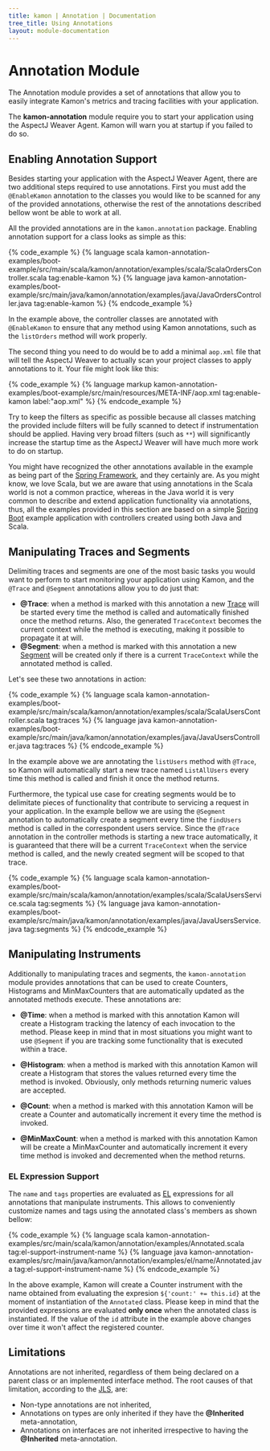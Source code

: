 ```yaml
---
title: kamon | Annotation | Documentation
tree_title: Using Annotations
layout: module-documentation
---
```

Annotation Module
=================

The Annotation module provides a set of annotations that allow you to easily integrate Kamon's metrics and tracing
facilities with your application.

<p class="alert alert-info">
The <b>kamon-annotation</b> module require you to start your application using the AspectJ Weaver Agent. Kamon will warn
you at startup if you failed to do so.
</p>


Enabling Annotation Support
---------------------------

Besides starting your application with the AspectJ Weaver Agent, there are two additional steps required to use
annotations. First you must add the `@EnableKamon` annotation to the classes you would like to be scanned for any of the
provided annotations, otherwise the rest of the annotations described bellow wont be able to work at all.

All the provided annotations are in the `kamon.annotation` package. Enabling annotation support for a class looks as
simple as this:

{% code_example %}
{%   language scala kamon-annotation-examples/boot-example/src/main/scala/kamon/annotation/examples/scala/ScalaOrdersController.scala tag:enable-kamon %}
{%   language java kamon-annotation-examples/boot-example/src/main/java/kamon/annotation/examples/java/JavaOrdersController.java tag:enable-kamon %}
{% endcode_example %}

In the example above, the controller classes are annotated with `@EnableKamon` to ensure that any method using Kamon
annotations, such as the `listOrders` method will work properly.

The second thing you need to do would be to add a minimal `aop.xml` file that will tell the AspectJ Weaver to actually scan your
project classes to apply annotations to it. Your file might look like this:

{% code_example %}
{%   language markup kamon-annotation-examples/boot-example/src/main/resources/META-INF/aop.xml tag:enable-kamon label:"aop.xml" %}
{% endcode_example %}

Try to keep the filters as specific as possible because all classes matching the provided include filters will be fully
scanned to detect if instrumentation should be applied. Having very broad filters (such as `**`) will significantly
increase the startup time as the AspectJ Weaver will have much more work to do on startup.

You might have recognized the other annotations available in the example as being part of the [Spring Framework], and
they certainly are. As you might know, we love Scala, but we are aware that using annotations in the Scala world is not
a common practice, whereas in the Java world it is very common to describe and extend application functionality via
annotations, thus, all the examples provided in this section are based on a simple [Spring Boot] example application
with controllers created using both Java and Scala.


Manipulating Traces and Segments
--------------------------------

Delimiting traces and segments are one of the most basic tasks you would want to perform to start monitoring your
application using Kamon, and the `@Trace` and `@Segment` annotations allow you to do just that:

* __@Trace__: when a method is marked with this annotation a new [Trace] will be started every time the method is called
and automatically finished once the method returns. Also, the generated `TraceContext` becomes the current context while
the method is executing, making it possible to propagate it at will.
* __@Segment__: when a method is marked with this annotation a new [Segment] will be created only if there is a current
`TraceContext` while the annotated method is called.

Let's see these two annotations in action:

{% code_example %}
{%   language scala kamon-annotation-examples/boot-example/src/main/scala/kamon/annotation/examples/scala/ScalaUsersController.scala tag:traces %}
{%   language java kamon-annotation-examples/boot-example/src/main/java/kamon/annotation/examples/java/JavaUsersController.java tag:traces %}
{% endcode_example %}

In the example above we are annotating the `listUsers` method with `@Trace`, so Kamon will automatically start a new
trace named `ListAllUsers` every time this method is called and finish it once the method returns.

Furthermore, the typical use case for creating segments would be to delimitate pieces of functionality that contribute
to servicing a request in your application. In the example bellow we are using the `@Segment` annotation to
automatically create a segment every time the `findUsers` method is called in the correspondent users service. Since the
`@Trace` annotation in the controller methods is starting a new trace automatically, it is guaranteed that there will be
a current `TraceContext` when the service method is called, and the newly created segment will be scoped to that trace.

{% code_example %}
{%   language scala kamon-annotation-examples/boot-example/src/main/scala/kamon/annotation/examples/scala/ScalaUsersService.scala tag:segments %}
{%   language java kamon-annotation-examples/boot-example/src/main/java/kamon/annotation/examples/java/JavaUsersService.java tag:segments %}
{% endcode_example %}



Manipulating Instruments
------------------------

Additionally to manipulating traces and segments, the `kamon-annotation` module provides annotations that can be used
to create Counters, Histograms and MinMaxCounters that are automatically updated as the annotated methods execute. These
annotations are:

* __@Time__: when a method is marked with this annotation Kamon will create a Histogram tracking the latency of each
invocation to the method. Please keep in mind that in most situations you might want to use `@Segment` if you are tracking
some functionality that is executed within a trace.

* __@Histogram__: when a method is marked with this annotation Kamon will create a Histogram that stores the values
returned every time the method is invoked. Obviously, only methods returning numeric values are accepted.

* __@Count__: when a method is marked with this annotation Kamon will be create a Counter and automatically increment it
every time the method is invoked.

* __@MinMaxCount__: when a method is marked with this annotation Kamon will be create a MinMaxCounter and automatically
increment it every time method is invoked and decremented when the method returns.



### EL Expression Support ###

The `name` and `tags` properties are evaluated as [EL] expressions for all annotations that manipulate instruments. This allows to
conveniently customize names and tags using the annotated class's members as shown bellow:

{% code_example %}
{%   language scala kamon-annotation-examples/src/main/scala/kamon/annotation/examples/Annotated.scala tag:el-support-instrument-name %}
{%   language java kamon-annotation-examples/src/main/java/kamon/annotation/examples/el/name/Annotated.java tag:el-support-instrument-name %}
{% endcode_example %}

In the above example, Kamon will create a Counter instrument with the name obtained from evaluating the expresion
`${'count:' += this.id}` at the moment of instantiation of the `Annotated` class. Please keep in mind that the provided
expressions are evaluated __only once__ when the annotated class is instantiated. If the value of the `id` attribute in
the example above changes over time it won't affect the registered counter.



Limitations
-----------

Annotations are not inherited, regardless of them being declared on a parent class or an implemented interface method.
The root causes of that limitation, according to the [JLS], are:

* Non-type annotations are not inherited,
* Annotations on types are only inherited if they have the __@Inherited__ meta-annotation,
* Annotations on interfaces are not inherited irrespective to having the __@Inherited__ meta-annotation.


[instruments]: /documentation/kamon-core/0.6.6/metrics/instruments/
[JLS]: http://docs.oracle.com/javase/specs/jls/se7/html/jls-9.html#jls-9.6
[Trace]: /documentation/kamon-core/0.6.6/tracing/core-concepts/#the-tracecontext
[Segment]:/documentation/kamon-core/0.6.6/tracing/core-concepts/#trace-segments
[Traces]: /documentation/kamon-core/0.6.6/tracing/trace-context-manipulation/#creating-and-finishing-a-tracecontext
[Segments]: /documentation/kamon-core/0.6.6/tracing/trace-context-manipulation/#creating-and-finishing-segments
[Limitations]: #limitations
[EL]: https://jcp.org/en/jsr/detail?id=341
[Spring Framework]: http://projects.spring.io/spring-framework/
[Spring Boot]: http://projects.spring.io/spring-boot/
